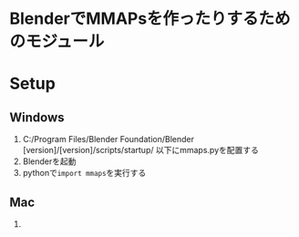 # BlenderでMMAPsを作ったりするためのモジュール

# Setup
## Windows
1. C:/Program Files/Blender Foundation/Blender [version]/[version]/scripts/startup/
以下にmmaps.pyを配置する
2. Blenderを起動
3. pythonで`import mmaps`を実行する

## Mac
1. 
